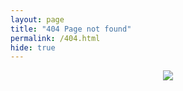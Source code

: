 ```yaml
---
layout: page
title: "404 Page not found"
permalink: /404.html
hide: true
---
```

<p align="center">
<img align="center" src="https://media1.tenor.com/images/7ea493e2ece38e6a445ed3c72c079c8b/tenor.gif?itemid=5338159">
</p>
